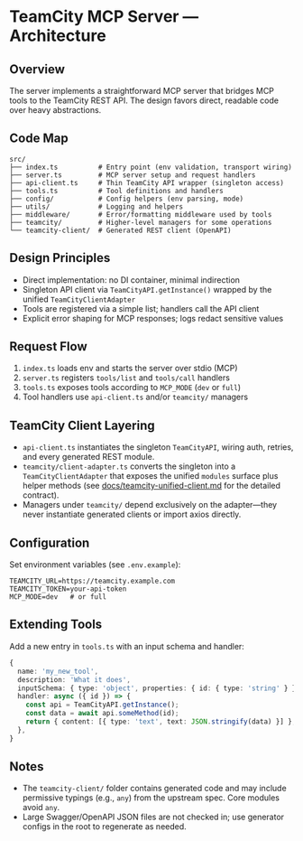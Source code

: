 # TeamCity MCP Server — Architecture

## Overview

The server implements a straightforward MCP server that bridges MCP tools to the TeamCity REST API. The design favors direct, readable code over heavy abstractions.

## Code Map

```
src/
├── index.ts          # Entry point (env validation, transport wiring)
├── server.ts         # MCP server setup and request handlers
├── api-client.ts     # Thin TeamCity API wrapper (singleton access)
├── tools.ts          # Tool definitions and handlers
├── config/           # Config helpers (env parsing, mode)
├── utils/            # Logging and helpers
├── middleware/       # Error/formatting middleware used by tools
├── teamcity/         # Higher-level managers for some operations
└── teamcity-client/  # Generated REST client (OpenAPI)
```

## Design Principles

- Direct implementation: no DI container, minimal indirection
- Singleton API client via `TeamCityAPI.getInstance()` wrapped by the unified `TeamCityClientAdapter`
- Tools are registered via a simple list; handlers call the API client
- Explicit error shaping for MCP responses; logs redact sensitive values

## Request Flow

1. `index.ts` loads env and starts the server over stdio (MCP)
2. `server.ts` registers `tools/list` and `tools/call` handlers
3. `tools.ts` exposes tools according to `MCP_MODE` (`dev` or `full`)
4. Tool handlers use `api-client.ts` and/or `teamcity/` managers

## TeamCity Client Layering

- `api-client.ts` instantiates the singleton `TeamCityAPI`, wiring auth, retries, and every generated REST module.
- `teamcity/client-adapter.ts` converts the singleton into a `TeamCityClientAdapter` that exposes the unified `modules` surface plus helper methods (see [docs/teamcity-unified-client.md](./docs/teamcity-unified-client.md) for the detailed contract).
- Managers under `teamcity/` depend exclusively on the adapter—they never instantiate generated clients or import axios directly.

## Configuration

Set environment variables (see `.env.example`):

```
TEAMCITY_URL=https://teamcity.example.com
TEAMCITY_TOKEN=your-api-token
MCP_MODE=dev   # or full
```

## Extending Tools

Add a new entry in `tools.ts` with an input schema and handler:

```ts
{
  name: 'my_new_tool',
  description: 'What it does',
  inputSchema: { type: 'object', properties: { id: { type: 'string' } }, required: ['id'] },
  handler: async ({ id }) => {
    const api = TeamCityAPI.getInstance();
    const data = await api.someMethod(id);
    return { content: [{ type: 'text', text: JSON.stringify(data) }] };
  },
}
```

## Notes

- The `teamcity-client/` folder contains generated code and may include permissive typings (e.g., `any`) from the upstream spec. Core modules avoid `any`.
- Large Swagger/OpenAPI JSON files are not checked in; use generator configs in the root to regenerate as needed.
